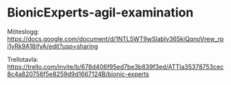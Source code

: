 # BionicExperts-agil-examination

Möteslogg: https://docs.google.com/document/d/1NTL5WT9wSlablv365kiQqnoVrew_rpi1yRk9A18ifyA/edit?usp=sharing

Trellotavla: https://trello.com/invite/b/678d406f95ed7be3b839f3ed/ATTIa35378753cec8c4a820756f5e8259d9d1667124B/bionic-experts
